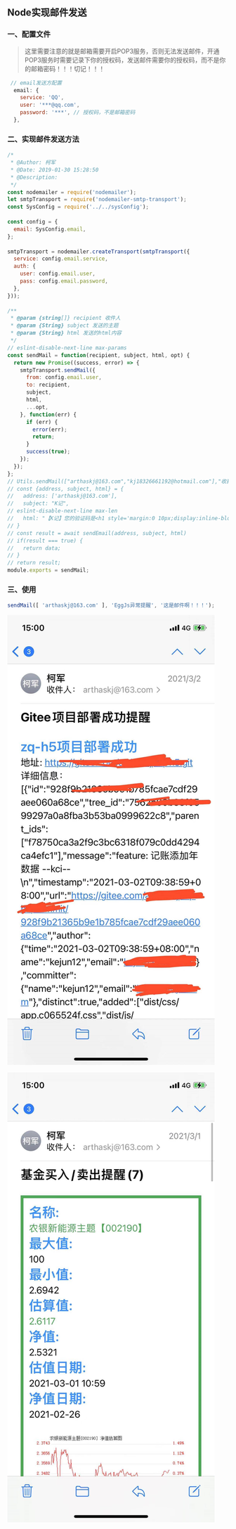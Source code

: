 ## Node实现邮件发送

### 一、配置文件

> 这里需要注意的就是邮箱需要开启POP3服务，否则无法发送邮件，开通POP3服务时需要记录下你的授权码，发送邮件需要你的授权码，而不是你的邮箱密码！！！切记！！！

```js
 // email发送方配置
  email: {
    service: 'QQ',
    user: '***@qq.com',
    password: '***', // 授权码，不是邮箱密码
  },
```

### 二、实现邮件发送方法

```js
/*
 * @Author: 柯军
 * @Date: 2019-01-30 15:28:50
 * @Description:
 */
const nodemailer = require('nodemailer');
let smtpTransport = require('nodemailer-smtp-transport');
const SysConfig = require('../../sysConfig');

const config = {
  email: SysConfig.email,
};

smtpTransport = nodemailer.createTransport(smtpTransport({
  service: config.email.service,
  auth: {
    user: config.email.user,
    pass: config.email.password,
  },
}));

/**
 * @param {string[]} recipient 收件人
 * @param {String} subject 发送的主题
 * @param {String} html 发送的html内容
 */
// eslint-disable-next-line max-params
const sendMail = function(recipient, subject, html, opt) {
  return new Promise((success, error) => {
    smtpTransport.sendMail({
      from: config.email.user,
      to: recipient,
      subject,
      html,
      ...opt,
    }, function(err) {
      if (err) {
        error(err);
        return;
      }
      success(true);
    });
  });
};
// Utils.sendMail(["arthaskj@163.com","kj18326661192@hotmail.com"],"收款码","这是测试邮件");
// const {address, subject, html} = {
//   address: ['arthaskj@163.com'],
//   subject: "K记",
// eslint-disable-next-line max-len
//   html: "【K记】您的验证码是<h1 style='margin:0 10px;display:inline-block;color:#1f90e6'>11111</h1>，用于密码更改，1分钟内有效。验证码提供给他人可能导致账号被盗，请勿泄露，谨防被骗。",
// }
// const result = await sendEmail(address, subject, html)
// if(result === true) {
//   return data;
// }
// return result;
module.exports = sendMail;

```

### 三、使用

```js
sendMail([ 'arthaskj@163.com' ], 'EggJs异常提醒', '这是邮件啊！！！');
```

![image-20210316150340002](mail.assets/image-20210316150340002.png)

![image-20210316150347835](mail.assets/image-20210316150347835.png)